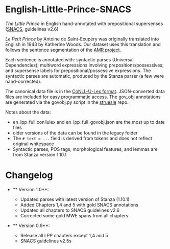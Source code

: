 # English-Little-Prince-SNACS

_The Little Prince_ in English hand-annotated with prepositional supersenses ([SNACS](https://arxiv.org/abs/1704.02134), guidelines v2.6)

_Le Petit Prince_ by Antoine de Saint-Exupéry was originally translated into English in 1943 by Katherine Woods. Our dataset uses this translation and follows the sentence segmentation of the [AMR project](https://github.com/flipz357/AMR-World/tree/main/data/reference_amrs).

Each sentence is annotated with: syntactic parses (Universal Dependencies); multiword expressions involving prepositions/possessives; and supersense labels for prepositional/possessive expressions. The syntactic parses are automatic, produced by the Stanza parser (a few were hand-corrected).

The canonical data file is in the [CoNLL-U-Lex format](https://github.com/nert-nlp/streusle/blob/v4.4/CONLLULEX.md). 
JSON-converted data files are included for easy programmatic access. The gov_obj annotations are generated via the govobj.py script in the [struesle](https://github.com/nert-nlp/streusle/blob/master/govobj.py) repo.

Notes about the data:
- en_lpp_full.conllulex and en_lpp_full_govobj.json are the most up to date files
- older versions of the data can be found in the legacy folder
- The `# text = ...` field is derived from tokens and does not reflect original whitespace
- Syntactic parses, POS tags, morphological features, and lemmas are from Stanza version 1.10.1


# Changelog

- ** Version 1.0**: 
    - Updated parses with latest version of Stanza (1.10.1)
    - Added Chapters 1,4 and 5 with gold SNACS annotations
    - Updated all chapters to SNACS guidelines v2.6
    - Corrected some gold MWE spans from all chapters

- ** Version 0.9**:
    - Release all LPP chapters except 1,4 and 5
    - SNACS guidelines v2.5s
